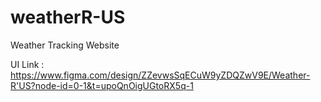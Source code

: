 # weatherR-US
Weather Tracking Website

UI Link : https://www.figma.com/design/ZZevwsSqECuW9yZDQZwV9E/Weather-R'US?node-id=0-1&t=upoQnOigUGtoRX5q-1
